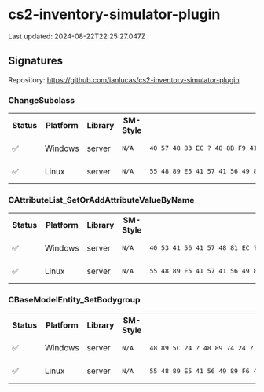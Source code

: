 # cs2-inventory-simulator-plugin 

Last updated: 2024-08-22T22:25:27.047Z

## Signatures

Repository: https://github.com/ianlucas/cs2-inventory-simulator-plugin

### ChangeSubclass

<table>
<tr><th>Status</th><th>Platform</th><th>Library</th><th>SM-Style</th><th>IDA-Style</th></tr><tr><td>✅</td><td>Windows</td><td>server</td><td>
<pre>
N/A
</pre>
</td><td>
<pre>
40 57 48 83 EC ? 48 8B F9 41 B0
</pre>
</td></tr><tr><td>✅</td><td>Linux</td><td>server</td><td>
<pre>
N/A
</pre>
</td><td>
<pre>
55 48 89 E5 41 57 41 56 49 89 FE 41 55 41 54 45 31 E4 53 48 81 EC ? ? ? ? 48 85 F6 74 ? 80 3E ? 49 89 F5 75 ? 48 81 C4 ? ? ? ? 44 89 E6 4C 89 F7 5B 41 5C 41 5D 41 5E 41 5F 5D E9 ? ? ? ? 0F 1F 44 00 ? 4C 8D BD ? ? ? ? 48 89 F7 E8 ? ? ? ? 45 31 C0 4C 89 EA 31 F6 49 89 C4 4C 89 FF 89 C3 48 C7 85 ? ? ? ? ? ? ? ? 48 B8 ? ? ? ? ? ? ? ? 44 89 E1 48 89 85 ? ? ? ? E8 ? ? ? ? 31 F6 4C 89 FF E8 ? ? ? ? 48 8D 8D ? ? ? ? F6 85 ? ? ? ? ? 75 ? F7 85 ? ? ? ? ? ? ? ? 48 8D 0D ? ? ? ? 48 0F 45 8D ? ? ? ? 44 89 E2 81 F2 ? ? ? ? 41 83 FC ? 0F 8E ? ? ? ? 41 83 EC ? 45 89 E0 41 C1 E8 ? 41 8D 40 ? 48 8D 3C 81 0F 1F 40 ? 69 01 ? ? ? ? 48 83 C1 ? 69 D2 ? ? ? ? 89 C6 C1 EE ? 31 F0 69 C0 ? ? ? ? 31 C2 48 39 F9 75 ? 41 F7 D8 43 8D 1C 84 83 FB ? 74 ? 83 FB ? 74 ? 83 FB ? 74 ? 41 89 D4 89 D0 31 F6 41 C1 EC ? 4C 89 FF 44 31 E0 44 69 E0 ? ? ? ? 44 89 E2 C1 EA ? 41 31 D4 E8 ? ? ? ? 48 8B 05 ? ? ? ? 80 38 ? 0F 84 ? ? ? ? B9 ? ? ? ? 31 D2 4C 89 EE 44 89 E7 E8 ? ? ? ? E9 ? ? ? ? 90 0F B6 47 ? C1 E0 ? 31 C2 0F B6 47 ? C1 E0 ? 31 C2 0F B6 07 31 D0 69 D0 ? ? ? ? EB ? 90 48 89 CF E9 ? ? ? ? 0F 1F 84 00 ? ? ? ? 48 8B 87
</pre>
</td></tr></table>

### CAttributeList_SetOrAddAttributeValueByName

<table>
<tr><th>Status</th><th>Platform</th><th>Library</th><th>SM-Style</th><th>IDA-Style</th></tr><tr><td>✅</td><td>Windows</td><td>server</td><td>
<pre>
N/A
</pre>
</td><td>
<pre>
40 53 41 56 41 57 48 81 EC ? ? ? ? 0F 29 74 24
</pre>
</td></tr><tr><td>✅</td><td>Linux</td><td>server</td><td>
<pre>
N/A
</pre>
</td><td>
<pre>
55 48 89 E5 41 57 41 56 49 89 FE 41 55 41 54 49 89 F4 53 48 83 EC ? F3 0F 11 85
</pre>
</td></tr></table>

### CBaseModelEntity_SetBodygroup

<table>
<tr><th>Status</th><th>Platform</th><th>Library</th><th>SM-Style</th><th>IDA-Style</th></tr><tr><td>✅</td><td>Windows</td><td>server</td><td>
<pre>
N/A
</pre>
</td><td>
<pre>
48 89 5C 24 ? 48 89 74 24 ? 57 48 83 EC ? 41 8B F8 48 8B F2 48 8B D9 E8
</pre>
</td></tr><tr><td>✅</td><td>Linux</td><td>server</td><td>
<pre>
N/A
</pre>
</td><td>
<pre>
55 48 89 E5 41 56 49 89 F6 41 55 41 89 D5 41 54 49 89 FC 48 83 EC
</pre>
</td></tr></table>

